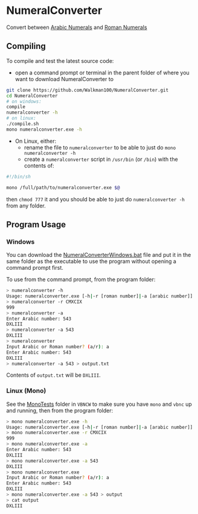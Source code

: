 # NumeralConverter
Convert between [Arabic Numerals](https://en.wikipedia.org/wiki/Arabic_numerals) and [Roman Numerals](https://en.wikipedia.org/wiki/Roman_numerals)

## Compiling
To compile and test the latest source code:
- open a command prompt or terminal in the parent folder of where you want to download NumeralConverter to
```sh
git clone https://github.com/Walkman100/NumeralConverter.git
cd NumeralConverter
# on windows:
compile
numeralconverter -h
# on linux:
./compile.sh
mono numeralconverter.exe -h
```

- On Linux, either:
  - rename the file to `numeralconverter` to be able to just do `mono numeralconverter -h`
  - create a `numeralconverter` script in `/usr/bin` (or `/bin`) with the contents of:
```sh
#!/bin/sh

mono /full/path/to/numeralconverter.exe $@
```
then `chmod 777` it and you should be able to just do `numeralconverter -h` from any folder.

## Program Usage
### Windows
You can download the [NumeralConverterWindows.bat](https://github.com/Walkman100/NumeralConverter/blob/master/NumeralConverterWindows.bat) file and put it in the same folder as the executable to use the program without opening a command prompt first.

To use from the command prompt, from the program folder:
```sh
> numeralconverter -h
Usage: numeralconverter.exe [-h|-r [roman number]|-a [arabic number]]
> numeralconverter -r CMXCIX
999
> numeralconverter -a
Enter Arabic number: 543
DXLIII
> numeralconverter -a 543
DXLIII
> numeralconverter
Input Arabic or Roman number? (a/r): a
Enter Arabic number: 543
DXLIII
> numeralconverter -a 543 > output.txt
```
Contents of `output.txt` will be `DXLIII`.

### Linux (Mono)
See the [MonoTests](https://github.com/Walkman100/VBNCW/tree/master/MonoTests) folder in `VBNCW` to make sure you have `mono` and `vbnc` up and running, then from the program folder:
```sh
> mono numeralconverter.exe -h
Usage: numeralconverter.exe [-h|-r [roman number]|-a [arabic number]]
> mono numeralconverter.exe -r CMXCIX
999
> mono numeralconverter.exe -a
Enter Arabic number: 543
DXLIII
> mono numeralconverter.exe -a 543
DXLIII
> mono numeralconverter.exe
Input Arabic or Roman number? (a/r): a
Enter Arabic number: 543
DXLIII
> mono numeralconverter.exe -a 543 > output
> cat output
DXLIII
```
